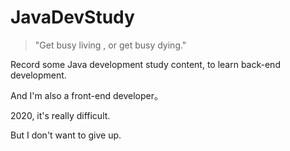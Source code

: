 # JavaDevStudy

> "Get busy living , or get busy dying."

Record some Java development study content, to learn back-end development.

And I'm also a front-end developer。

2020, it's really difficult.

But I don't want to give up.

